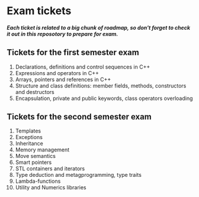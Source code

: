 # Exam tickets
##### Each ticket is related to a big chunk of roadmap, so don't forget to check it out in this reposotory to prepare for exam.

## Tickets for the first semester exam
1. Declarations, definitions and control sequences in C++
2. Expressions and operators in C++
3. Arrays, pointers and references in C++
4. Structure and class definitions: member fields, methods, constructors and destructors
5. Encapsulation, private and public keywords, class operators overloading

## Tickets for the second semester exam
1. Templates
2. Exceptions
3. Inheritance
4. Memory management
5. Move semantics
6. Smart pointers
7. STL containers and iterators
8. Type deduction and metagprogramming, type traits
9. Lambda-functions
10. Utility and Numerics libraries

